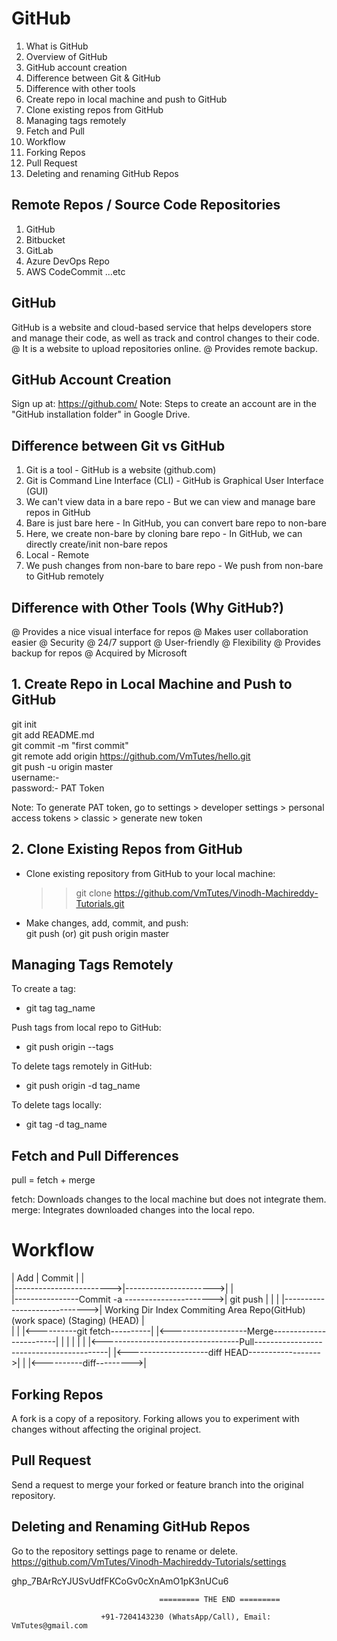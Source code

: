 
# GitHub

1. What is GitHub
2. Overview of GitHub
3. GitHub account creation
4. Difference between Git & GitHub
5. Difference with other tools
6. Create repo in local machine and push to GitHub
7. Clone existing repos from GitHub
8. Managing tags remotely
9. Fetch and Pull
10. Workflow
11. Forking Repos
12. Pull Request
13. Deleting and renaming GitHub Repos

## Remote Repos / Source Code Repositories
1. GitHub
2. Bitbucket
3. GitLab
4. Azure DevOps Repo
5. AWS CodeCommit
...etc

## GitHub
GitHub is a website and cloud-based service that helps developers store and manage their code, as well as track and control changes to their code.
@ It is a website to upload repositories online.
@ Provides remote backup.

## GitHub Account Creation
Sign up at: https://github.com/
Note: Steps to create an account are in the "GitHub installation folder" in Google Drive.

## Difference between Git vs GitHub
1. Git is a tool                                 -    GitHub is a website (github.com)
2. Git is Command Line Interface (CLI)           -    GitHub is Graphical User Interface (GUI)
3. We can't view data in a bare repo             -    But we can view and manage bare repos in GitHub
4. Bare is just bare here                        -    In GitHub, you can convert bare repo to non-bare
5. Here, we create non-bare by cloning bare repo -    In GitHub, we can directly create/init non-bare repos
6. Local                                         -    Remote
7. We push changes from non-bare to bare repo    -    We push from non-bare to GitHub remotely


## Difference with Other Tools (Why GitHub?)
@ Provides a nice visual interface for repos
@ Makes user collaboration easier
@ Security
@ 24/7 support
@ User-friendly
@ Flexibility
@ Provides backup for repos
@ Acquired by Microsoft

## 1. Create Repo in Local Machine and Push to GitHub

git init  
git add README.md  
git commit -m "first commit"  
git remote add origin https://github.com/VmTutes/hello.git  
git push -u origin master  
username:-  
password:- PAT Token  

Note: To generate PAT token, go to settings > developer settings > personal access tokens > classic > generate new token

## 2. Clone Existing Repos from GitHub
- Clone existing repository from GitHub to your local machine:  
  >> git clone https://github.com/VmTutes/Vinodh-Machireddy-Tutorials.git

- Make changes, add, commit, and push:  
  git push (or) git push origin master

## Managing Tags Remotely
To create a tag:  
  - git tag tag_name

Push tags from local repo to GitHub:  
  - git push origin --tags

To delete tags remotely in GitHub:  
  - git push origin -d tag_name

To delete tags locally:  
  - git tag -d tag_name

## Fetch and Pull Differences
pull = fetch + merge

fetch: Downloads changes to the local machine but does not integrate them.  
merge: Integrates downloaded changes into the local repo.

# Workflow
   |		Add	       |	Commit	       |			      |	 	
	     |------------------------>|---------------------->| 			      |  		       			      
	     |----------------Commit -a ---------------------->|	  git push            |
	     |			       |		       |----------------------------->|
	Working Dir		     Index		Commiting Area 		          Repo(GitHub)
	(work space)  	  	   (Staging)	    	    (HEAD)			      | 	
	     |			       |		       |<----------git fetch----------|
	     |<-------------------Merge------------------------|			      |	
	     |			       |		       |			      |	
	     |<----------------------------------Pull-----------------------------------------|
	     |<--------------------diff HEAD------------------>|			      |
	     |<----------diff--------->|

## Forking Repos
A fork is a copy of a repository. Forking allows you to experiment with changes without affecting the original project.

## Pull Request
Send a request to merge your forked or feature branch into the original repository.

## Deleting and Renaming GitHub Repos
Go to the repository settings page to rename or delete.  
https://github.com/VmTutes/Vinodh-Machireddy-Tutorials/settings

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


                                     ========= THE END =========

                        +91-7204143230 (WhatsApp/Call), Email: VmTutes@gmail.com
